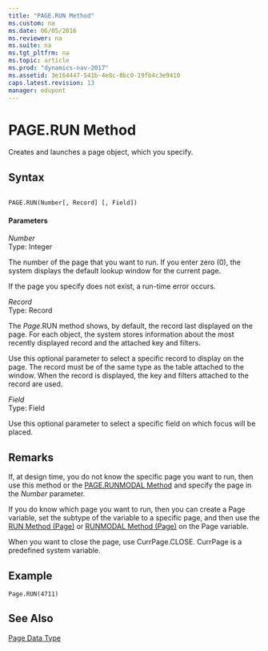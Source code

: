 ```yaml
---
title: "PAGE.RUN Method"
ms.custom: na
ms.date: 06/05/2016
ms.reviewer: na
ms.suite: na
ms.tgt_pltfrm: na
ms.topic: article
ms.prod: "dynamics-nav-2017"
ms.assetid: 3e164447-541b-4e8c-8bc0-19fb4c3e9410
caps.latest.revision: 13
manager: edupont
---
```

# PAGE.RUN Method
Creates and launches a page object, which you specify.  

## Syntax  

```  

PAGE.RUN(Number[, Record] [, Field])  
```  

#### Parameters  
 *Number*  
 Type: Integer  

 The number of the page that you want to run. If you enter zero \(0\), the system displays the default lookup window for the current page.  

 If the page you specify does not exist, a run-time error occurs.  

 *Record*  
 Type: Record  

 The *Page*.RUN method shows, by default, the record last displayed on the page. For each object, the system stores information about the most recently displayed record and the attached key and filters.  

 Use this optional parameter to select a specific record to display on the page. The record must be of the same type as the table attached to the window. When the record is displayed, the key and filters attached to the record are used.  

 *Field*  
 Type: Field  

 Use this optional parameter to select a specific field on which focus will be placed.  

## Remarks  
 If, at design time, you do not know the specific page you want to run, then use this method or the [PAGE.RUNMODAL Method](devenv-PAGE-RUNMODAL-Method.md) and specify the page in the *Number* parameter.  

 If you do know which page you want to run, then you can create a Page variable, set the subtype of the variable to a specific page, and then use the [RUN Method \(Page\)](devenv-RUN-Method-Page.md) or [RUNMODAL Method \(Page\)](devenv-RUNMODAL-Method-Page.md) on the Page variable.  

 When you want to close the page, use CurrPage.CLOSE. CurrPage is a predefined system variable.  

## Example  

```  
Page.RUN(4711)  
```  

## See Also  
 [Page Data Type](Page-Data-Type.md)
